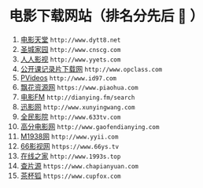 # 电影下载网站（排名分先后 :rocket: ）

1. [电影天堂](http://www.dytt8.net)  `http://www.dytt8.net`
1. [圣城家园](http://www.cnscg.com)  `http://www.cnscg.com`
1. [人人影视](http://www.yyets.com)  `http://www.yyets.com`
1. [公开课记录片下载网](http://www.opclass.com)  `http://www.opclass.com`
1. [PVideos](http://www.id97.com)  `http://www.id97.com`
1. [飘花资源网](https://www.piaohua.com)  `https://www.piaohua.com`
1. [电影FM](http://dianying.fm/search)  `http://dianying.fm/search`
1. [迅影网](http://www.xunyingwang.com)  `http://www.xunyingwang.com`
1. [全民影院](http://www.633tv.com)  `http://www.633tv.com`
1. [高分电影网](http://www.gaofendianying.com)  `http://www.gaofendianying.com`
1. [M1938网](http://www.yyii.com)  `http://www.yyii.com`
1. [66影视网](https://www.66ys.tv)  `https://www.66ys.tv`
1. [在线之家](http://www.1993s.top)  `http://www.1993s.top`
1. [查片源](https://www.chapianyuan.com)  `https://www.chapianyuan.com`
1. [茶杯狐](https://www.cupfox.com)  `https://www.cupfox.com`